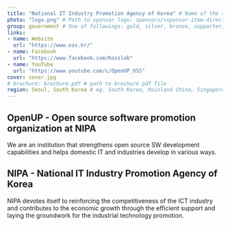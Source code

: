 ```yaml
---
title: "National IT Industry Promotion Agency of Korea" # Name of the sponsor
photo: "logo.png" # Path to sponsor logo: sponsors/<sponsor-item-directory>/logo.png
group: government # One of followings: gold, silver, bronze, supporter, infra, record, videoi18n, swag, partner
links:
- name: Website
  url: "https://www.oss.kr/"
- name: Facebook
  url: "https://www.facebook.com/Kosslab"
- name: YouTube
  url: "https://www.youtube.com/c/OpenUP_OSS"
cover: cover.jpg
# brochure: brochure.pdf # path to brochure pdf file
region: Seoul, South Korea # eg. South Korea, Mainland China, Singapore, Hong Kong, Taiwan ...
---
```

## OpenUP - Open source software promotion organization at NIPA
We are an institution that strengthens open source SW development capabilities and helps domestic IT and industries develop in various ways.

## NIPA - National IT Industry Promotion Agency of Korea
NIPA devotes itself to reinforcing the competitiveness of the ICT industry and contributes to the economic growth through the efficient support and laying the groundwork for the industrial technology promotion.
